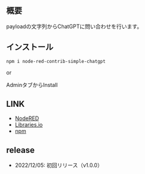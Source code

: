 ## 概要
payloadの文字列からChatGPTに問い合わせを行います。

## インストール

```
npm i node-red-contrib-simple-chatgpt
```

or

AdminタブからInstall

## LINK

* [NodeRED](https://flows.nodered.org/node/node-red-contrib-simple-chatgpt)
* [Libraries.io](https://libraries.io/npm/node-red-contrib-simple-chatgpt)
* [npm](https://www.npmjs.com/package/node-red-contrib-simple-chatgpt)

## release

* 2022/12/05: 初回リリース（v1.0.0）
